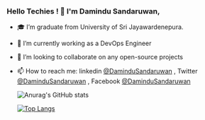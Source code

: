 ### Hello Techies ! 👋 I'm Damindu Sandaruwan, 


- 🎓 I’m graduate from University of Sri Jayawardenepura.
- 🔭 I’m currently working as a DevOps Engineer
- 👯 I’m looking to collaborate on any open-source projects
- 📫 How to reach me: linkedin [@DaminduSandaruwan](https://www.linkedin.com/in/damindu-sandaruwan-ab7129165/) , Twitter [@DaminduSandaruwan](https://twitter.com/kalugalagedara1) , Facebook [@DaminduSandaruwan](https://www.facebook.com/damindu.sandaruwan/)


  ![Anurag's GitHub stats](https://github-readme-stats.vercel.app/api?username=DaminduSandaruwan&show_icons=true&theme=radical)

  [![Top Langs](https://github-readme-stats.vercel.app/api/top-langs/?username=DaminduSandaruwan&layout=compact)](https://github.com/anuraghazra/github-readme-stats)

